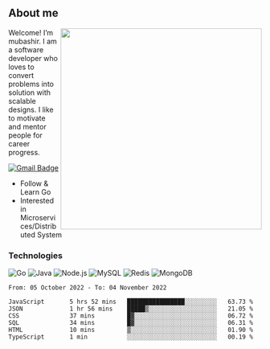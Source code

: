 ## About me

<img align="right" src="https://github-readme-stats-zhiwei-feng.vercel.app/api?username=mub4shir&show_icons=true" width="400" />

Welcome! I’m mubashir. I am a software developer who loves to convert problems into solution with scalable designs. I like to motivate and mentor people for career progress.

[![Gmail Badge](https://img.shields.io/badge/-mubashir11131719@gmail.com-c14438?style=flat-square&logo=Gmail&logoColor=white&link=mailto:mubashir11131719@gmail.com)](mailto:mubashir11131719@gmail.com)




- Follow & Learn Go
- Interested in Microservices/Distributed System


### Technologies
![Go](https://img.shields.io/badge/-Go-000000?style=flat-square&logo=go)
![Java](https://img.shields.io/badge/-Java-E34A86?style=flat-square&logo=java)
![Node.js](https://img.shields.io/badge/-Node.js-000000?style=flat-square&logo=node.js)
![MySQL](https://img.shields.io/badge/-MySQL-orange?style=flat-square&logo=MySQL)
![Redis](https://img.shields.io/badge/-Redis-black?style=flat-square&logo=Redis)
![MongoDB](https://img.shields.io/badge/-MongoDB-000000?style=flat-square&logo=mongodb)






<!--START_SECTION:waka-->

```text
From: 05 October 2022 - To: 04 November 2022

JavaScript       5 hrs 52 mins   ████████████████░░░░░░░░░   63.73 %
JSON             1 hr 56 mins    █████▒░░░░░░░░░░░░░░░░░░░   21.05 %
CSS              37 mins         █▓░░░░░░░░░░░░░░░░░░░░░░░   06.72 %
SQL              34 mins         █▓░░░░░░░░░░░░░░░░░░░░░░░   06.31 %
HTML             10 mins         ▒░░░░░░░░░░░░░░░░░░░░░░░░   01.90 %
TypeScript       1 min           ░░░░░░░░░░░░░░░░░░░░░░░░░   00.19 %
```

<!--END_SECTION:waka-->
</p>


